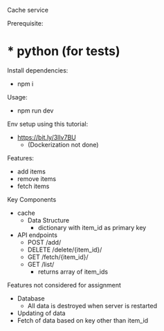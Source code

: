 Cache service

Prerequisite:
# * python (for tests)

Install dependencies:
 * npm i

Usage:
 * npm run dev

Env setup using this tutorial:
 * https://bit.ly/3lIv7BU
   * (Dockerization not done)

Features:
 * add items
 * remove items
 * fetch items

Key Components
 * cache
   * Data Structure
     * dictionary with item_id as primary key
 * API endpoints
   * POST /add/
   * DELETE /delete/{item_id}/
   * GET /fetch/{item_id}/
   * GET /list/
     * returns array of item_ids

Features not considered for assignment
 * Database
   * All data is destroyed when server is restarted
 * Updating of data
 * Fetch of data based on key other than item_id
